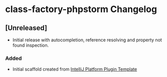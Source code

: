 <!-- Keep a Changelog guide -> https://keepachangelog.com -->

# class-factory-phpstorm Changelog

## [Unreleased]
- Initial release with autocompletion, reference resolving and property not found inspection.

### Added
- Initial scaffold created from [IntelliJ Platform Plugin Template](https://github.com/JetBrains/intellij-platform-plugin-template)
